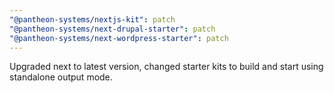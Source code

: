```yaml
---
"@pantheon-systems/nextjs-kit": patch
"@pantheon-systems/next-drupal-starter": patch
"@pantheon-systems/next-wordpress-starter": patch
---
```


Upgraded next to latest version, changed starter kits to build and start using standalone output mode.
